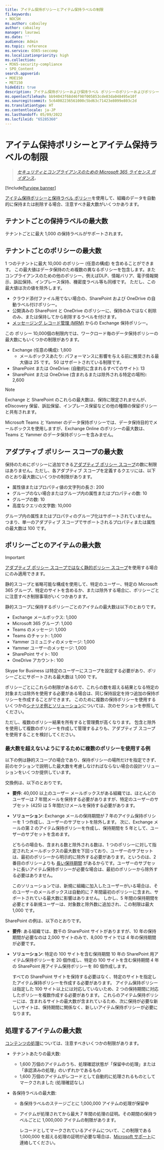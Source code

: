 ```yaml
---
title: アイテム保持ポリシーとアイテム保持ラベルの制限
f1.keywords:
- NOCSH
ms.author: cabailey
author: cabailey
manager: laurawi
ms.date: ''
audience: Admin
ms.topic: reference
ms.service: O365-seccomp
ms.localizationpriority: high
ms.collection:
- M365-security-compliance
- SPO_Content
search.appverid:
- MOE150
- MET150
hideEdit: true
description: アイテム保持ポリシーおよび保持ラベル ポリシーのポリシーおよびポリシーごとの項目の最大数を把握する
ms.openlocfilehash: bb94043f68d46f98f005853cde03da048495e10f
ms.sourcegitcommit: 5c64002236561000c5bd63c71423e8099e803c2d
ms.translationtype: HT
ms.contentlocale: ja-JP
ms.lasthandoff: 05/09/2022
ms.locfileid: "65285360"
---
```

# <a name="limits-for-retention-policies-and-retention-label-policies"></a>アイテム保持ポリシーとアイテム保持ラベルの制限

>*[セキュリティとコンプライアンスのための Microsoft 365 ライセンス ガイダンス](/office365/servicedescriptions/microsoft-365-service-descriptions/microsoft-365-tenantlevel-services-licensing-guidance/microsoft-365-security-compliance-licensing-guidance)。*

[!include[Purview banner](../includes/purview-rebrand-banner.md)]

[アイテム保持ポリシーと保持ラベル ポリシー](retention.md#retention-policies-and-retention-labels)を使用して、組織のデータを自動的に保持または削除する場合、注意すべき最大数がいくつかあります。

## <a name="maximum-number-of-retention-labels-per-tenant"></a>テナントごとの保持ラベルの最大数

テナントごとに最大 1,000 の保持ラベルがサポートされます。

## <a name="maximum-number-of-policies-per-tenant"></a>テナントごとのポリシーの最大数

1 つのテナントに最大 10,000 のポリシー (任意の構成) を含めることができます。 この最大値はデータ保持のため複数の異なるポリシーを包含します。またコンプライアンスのための他のポリシー、例えばDLP、情報バリア、電子情報開示、訴訟保持、インプレース保持、機密度ラベル等も同様です。 ただし、この最大値は次の値を除外します。

- クラウド添付ファイル用でない場合の、SharePoint および OneDrive の自動ラベル付けポリシー。
- 公開済みの SharePoint と OneDrive のポリシーに、保持のみではなく削除のみ、または保持してから削除するラベルを付けます。
- [メッセージング レコード管理 (MRM)](/exchange/security-and-compliance/messaging-records-management/messaging-records-management) からの Exchange 保持ポリシー。

この ポリシー 10,000個の制限内では、ワークロード毎のデータ保持ポリシーの最大数にもいくつかの制限があります。

- Exchange (任意の構成): 1,800
  - メールボックスあたり: パフォーマンスに影響を与える前に推奨される最大値は 25 です。 50 はサポートされている制限です。
- SharePoint または OneDrive: (自動的に含まれるすべてのサイト): 13
- SharePoint または OneDrive (含まれるまたは除外される特定の場所): 2,600

> [!NOTE]
> Exchange と SharePoint のこれらの最大数は、保持に限定されませんが、eDiscovery 保留、訴訟保留、インプレース保留などの他の種類の保留ポリシーと共有されます。

Microsoft Teams と Yammer のデータ保持ポリシーでは、データ保持目的でメールボックスを使用しますが、Exchange Online のポリシーの最大数は、Teams と Yammer のデータ保持ポリシーを含みません。

## <a name="maximums-for-adaptive-policy-scopes"></a>アダプティブ ポリシー スコープの最大数

保持のためにポリシーに追加できる[アダプティブ ポリシー スコープ](retention.md#adaptive-or-static-policy-scopes-for-retention)の数に制限はありません。ただし、各アダプティブ スコープを定義するクエリには、以下のとおり最大数にいくつかの制限があります。

- 属性値またはプロパティ値の文字列の長さ: 200
- グループのない場合またはグループ内の属性またはプロパティの数: 10
- グループの数: 10
- 高度なクエリの文字数: 10,000

グループ内の属性またはプロパティのグループ化はサポートされていません。 つまり、単一のアダプティブ スコープでサポートされるプロパティまたは属性の最大数は 100 です。

## <a name="maximum-number-of-items-per-policy"></a>ポリシーごとのアイテムの最大数

> [!IMPORTANT]
> [アダプティブ ポリシー スコープではなく静的ポリシー スコープ](retention.md#adaptive-or-static-policy-scopes-for-retention)を使用する場合にのみ適用できます。

静的スコープと省略可能な構成を使用して、特定のユーザー、特定の Microsoft 365 グループ、特定のサイトを含めるか、または除外する場合に、ポリシーごとに注意すべき制限事項がいくつかあります。

静的スコープに保持するポリシーごとのアイテムの最大数は以下のとおりです。

- Exchange メールボックス: 1,000
- Microsoft 365 グループ: 1,000
- Teams のメッセージ: 1,000
- Teams のチャット: 1,000
- Yammer コミュニティのメッセージ: 1,000
- Yammer ユーザーのメッセージ: 1,000
- SharePoint サイト: 100
- OneDrive アカウント: 100

Skype for Business は特定のユーザーにスコープを設定する必要があり、ポリシーごとにサポートされる最大数は 1,000 です。

ポリシーごとにこれらの制限があるので、これらの数を超える結果となる特定の対象または除外を使用する必要がある場合は、同じ保持設定を持つ追加の保持ポリシーを作成することができます。 このために複数の保持ポリシーを使用するいくつかの[シナリオ例とソリューション](#examples-of-using-multiple-policies-to-avoid-exceeding-maximum-numbers)については、次のセクションを参照してください。

ただし、複数のポリシー結果を所有すると管理費が高くなります。 包含と除外を使用して複数のポリシーを作成して管理するよりも、アダプティブ スコープを使用することを検討してください。

### <a name="examples-of-using-multiple-policies-to-avoid-exceeding-maximum-numbers"></a>最大数を超えないようにするために複数のポリシーを使用する例

以下の例は静的スコープの場合であり、保持ポリシーの場所だけを指定できず、前のセクションで説明した最大数を考慮しなければならない場合の設計ソリューションをいくつか提供しています。

交換例は、以下のとおりです。

- **要件**: 40,000 以上のユーザー メールボックスがある組織では、ほとんどのユーザーは 7 年間メールを保持する必要がありますが、特定のユーザーのサブセット (425) は 5 年間だけメールを保持する必要があります。

- **ソリューション**: Exchange メールの保持期間が 7 年のアイテム保持ポリシーを 1 つ作成し、ユーザーのサブセットを除外します。 次に、Exchange メールの第 2 のアイテム保持ポリシーを作成し、保持期間を 5 年として、ユーザーのサブセットを含めます。

    どちらの場合も、含まれる数と除外される数は、1 つのポリシーに対して指定されたメールボックスの最大数を下回っており、ユーザーのサブセットは、最初のポリシーから明示的に除外する必要があります。というのは、2 番目のポリシーよりも [長い保持期間](retention.md#the-principles-of-retention-or-what-takes-precedence) があるからです。ユーザーのサブセットに長いアイテム保持ポリシーが必要な場合は、最初のポリシーから除外する必要はありません。

    このソリューションでは、新規に組織に加入したユーザーがいる場合は、そのユーザーのメールボックスは自動的に 7 年間最初のポリシーに含まれ、サポートされている最大数に影響はありません。 しかし、5 年間の保持期間を必要とする新規ユーザーは、対象数と除外数に追加され、この制限は最大 1,000 です。

SharePoint の例は、以下のとおりです。

- **要件**: ある組織では、数千の SharePoint サイトがありますが、10 年の保持期間が必要なのは 2,000 サイトのみで、8,000 サイトでは 4 年の保持期間が必要です。

- **ソリューション**: 特定の 100 サイトを含む保持期間 10 年の SharePoint 用アイテム保持ポリシーを 20 個作成し、特定の 100 サイトを含む保持期間 4 年の SharePoint 用アイテム保持ポリシーを 80 個作成します。

    すべての SharePoint サイトを保持する必要はなく、特定のサイトを指定したアイテム保持ポリシーを作成する必要があります。 アイテム保持ポリシーは指定した 100 サイト以上には対応していないため、2 つの保持期間に対応したポリシーを複数作成する必要があります。 これらのアイテム保持ポリシーには、含まれるサイトの最大数が含まれているため、次に保持が必要な新しいサイトは、保持期間に関係なく、新しいアイテム保持ポリシーが必要になります。

## <a name="maximum-number-of-items-for-disposition"></a>処理するアイテムの最大数

[コンテンツの処理](disposition.md)については、注意すべきいくつかの制限があります。

- テナントあたりの最大数:
  - 1,600 万個のアイテムのうち、処理確認状態が「保留中の処理」または「承認済みの処理」のいずれかであるもの
  - 1,600 万個のアイテムがレコードとして自動的に処理されるものとしてマークされました (処理確認なし)

- 各保持ラベルの最大数:
  - 各保持ラベルのステージごとに 1,000,000 アイテムの処理が保留中
  - アイテムが処理されてから最大 7 年間の処理の証明。その期間の保持ラベルごとに 1,000,000 アイテムの制限があります。

    レコードとしてマークされているアイテムについて、この制限である 1,000,000 を超える処理の証明が必要な場合は、[Microsoft サポート](../admin/get-help-support.md)に連絡してください。
